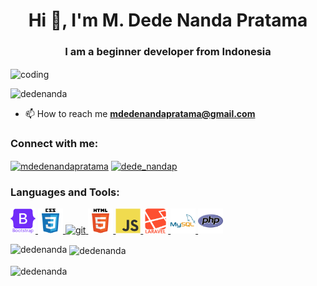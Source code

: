 <h1 align="center">Hi 👋, I'm M. Dede Nanda Pratama</h1>
<h3 align="center">I am a beginner developer from Indonesia</h3>

<img align="center" alt="coding" width="600" src="https://i.giphy.com/media/v1.Y2lkPTc5MGI3NjExcmR1ZmNvbzNyeGwzbmNqc2d5ZGVhODZ5dHllbGxjc2UwbHJ3cmxnaiZlcD12MV9pbnRlcm5hbF9naWZfYnlfaWQmY3Q9Zw/pVGsAWjzvXcZW4ZBTE/giphy.gif"/>


<p align="left"> <img src="https://komarev.com/ghpvc/?username=dedenanda&label=Profile%20views&color=0e75b6&style=flat" alt="dedenanda" /> </p>

- 📫 How to reach me **mdedenandapratama@gmail.com**

<h3 align="left">Connect with me:</h3>
<p align="left">
<a href="https://linkedin.com/in/mdedenandapratama" target="blank"><img align="center" src="https://raw.githubusercontent.com/rahuldkjain/github-profile-readme-generator/master/src/images/icons/Social/linked-in-alt.svg" alt="mdedenandapratama" height="30" width="40" /></a>
<a href="https://instagram.com/dede_nandap" target="blank"><img align="center" src="https://raw.githubusercontent.com/rahuldkjain/github-profile-readme-generator/master/src/images/icons/Social/instagram.svg" alt="dede_nandap" height="30" width="40" /></a>
</p>

<h3 align="left">Languages and Tools:</h3>
<p align="left"> <a href="https://getbootstrap.com" target="_blank" rel="noreferrer"> <img src="https://raw.githubusercontent.com/devicons/devicon/master/icons/bootstrap/bootstrap-plain-wordmark.svg" alt="bootstrap" width="40" height="40"/> </a> <a href="https://www.w3schools.com/css/" target="_blank" rel="noreferrer"> <img src="https://raw.githubusercontent.com/devicons/devicon/master/icons/css3/css3-original-wordmark.svg" alt="css3" width="40" height="40"/> </a> <a href="https://git-scm.com/" target="_blank" rel="noreferrer"> <img src="https://www.vectorlogo.zone/logos/git-scm/git-scm-icon.svg" alt="git" width="40" height="40"/> </a> <a href="https://www.w3.org/html/" target="_blank" rel="noreferrer"> <img src="https://raw.githubusercontent.com/devicons/devicon/master/icons/html5/html5-original-wordmark.svg" alt="html5" width="40" height="40"/> </a> <a href="https://developer.mozilla.org/en-US/docs/Web/JavaScript" target="_blank" rel="noreferrer"> <img src="https://raw.githubusercontent.com/devicons/devicon/master/icons/javascript/javascript-original.svg" alt="javascript" width="40" height="40"/> </a> <a href="https://laravel.com/" target="_blank" rel="noreferrer"> <img src="https://raw.githubusercontent.com/devicons/devicon/master/icons/laravel/laravel-plain-wordmark.svg" alt="laravel" width="40" height="40"/> </a> <a href="https://www.mysql.com/" target="_blank" rel="noreferrer"> <img src="https://raw.githubusercontent.com/devicons/devicon/master/icons/mysql/mysql-original-wordmark.svg" alt="mysql" width="40" height="40"/> </a> <a href="https://www.php.net" target="_blank" rel="noreferrer"> <img src="https://raw.githubusercontent.com/devicons/devicon/master/icons/php/php-original.svg" alt="php" width="40" height="40"/> </a> </p>

<p><img align="left" src="https://github-readme-stats.vercel.app/api/top-langs?username=dedenanda&show_icons=true&locale=en&layout=compact" alt="dedenanda" /></p>

<p>&nbsp;<img align="center" src="https://github-readme-stats.vercel.app/api?username=dedenanda&show_icons=true&locale=en" alt="dedenanda" /></p>

<p><img align="center" src="https://github-readme-streak-stats.herokuapp.com/?user=dedenanda&" alt="dedenanda" /></p>

